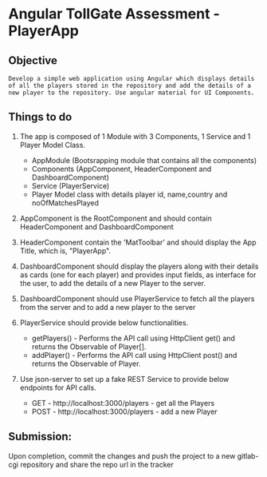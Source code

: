 # Angular TollGate Assessment - PlayerApp

## Objective

    Develop a simple web application using Angular which displays details of all the players stored in the repository and add the details of a new player to the repository. Use angular material for UI Components.

## Things to do

1. The app is composed of 1 Module with 3 Components, 1 Service and 1 Player Model Class. 

	- AppModule (Bootsrapping module that contains all the components)
	- Components (AppComponent, HeaderComponent and DashboardComponent)
	- Service (PlayerService)  
	- Player Model class with details player id, name,country and noOfMatchesPlayed

2. AppComponent is the RootComponent and should contain HeaderComponent and DashboardComponent

3. HeaderComponent contain the 'MatToolbar' and should display the App Title, which is, "PlayerApp".

4. DashboardComponent should display the players along with their details as cards (one for each player) and provides input fields, as interface for the user, to add the details of a new Player to the server.

5. DashboardComponent should use PlayerService to fetch all the players from the server and to add a new player to the server

6. PlayerService should provide below functionalities.
 
	- getPlayers() - Performs the API call using HttpClient get() and returns the Observable of Player[].
	- addPlayer() - Performs the API call using HttpClient post() and returns the Observable of Player.  

7. Use json-server to set up a fake REST Service to provide below endpoints for API calls.

	- GET - http://localhost:3000/players - get all the Players
	- POST - http://localhost:3000/players - add a new  Player

## Submission:

Upon completion, commit the changes and  push the project to a new gitlab-cgi repository and share the repo url in the tracker
